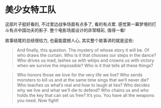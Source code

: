 # 美少女特工队

这部片子挺好看的, 不过里边战争场面有点多了, 看的有点累. 感觉第一幕梦境的打斗有点中国功夫的影子. 整个电影场面设计的非常精彩, 值得一看!

故事结尾的总结很给力, 也最能震撼人心, 其实整个故事讲的就是这些:

> And finally, this question. The mystery of whose story it will be. Of who draws the curtain. Who is it that chooses our steps in the dance? Who drives us mad, lashes us with whips and crowns us with victory when we survive the impossible? Who is it that tells all these things?

> Who honors those we love for the very life we live? Who sends monsters to kill us and at the same time sings that we’ll never die? Who teaches us what’s real and how to laugh at lies? Who decides why we live and what we’ll die to defend? Who chains us and who holds the key that can set us free? It’s you. You have all the weapons you need. Now fight!
